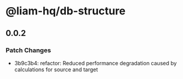 # @liam-hq/db-structure

## 0.0.2

### Patch Changes

- 3b9c3b4: refactor: Reduced performance degradation caused by calculations for source and target
